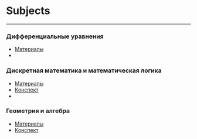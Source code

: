 # Subjects
----
### Дифференциальные уравнения 
  - [Материалы](https://github.com/kelidon/FAMCS/tree/master/%D0%94%D0%A3%20%20%20%20%20%20%20%20%20%20%D0%B4%D0%B8%D1%84%D1%84%D0%B5%D1%80%D0%B5%D0%BD%D1%86%D0%B8%D0%B0%D0%BB%D1%8C%D0%BD%D1%8B%D0%B5%20%D1%83%D1%80%D0%B0%D0%B2%D0%BD%D0%B5%D0%BD%D0%B8%D1%8F)
-
### Дискретная математика и математическая логика
  - [Материалы](https://github.com/kelidon/FAMCS/tree/master/%D0%94%D0%9C%20%20%20%20%20%20%20%20%20%D0%B4%D0%B8%D1%81%D0%BA%D1%80%D0%B5%D1%82%D0%BD%D0%B0%D1%8F%20%D0%BC%D0%B0%D1%82%D0%B5%D0%BC%D0%B0%D1%82%D0%B8%D0%BA%D0%B0%20%D0%B8%20%D0%BC%D0%B0%D1%82%D0%B5%D0%BC%D0%B0%D1%82%D0%B8%D1%87%D0%B5%D1%81%D0%BA%D0%B0%D1%8F%20%D0%BB%D0%BE%D0%B3%D0%B8%D0%BA%D0%B0)
  - [Конспект](https://drive.google.com/open?id=1Pr-iRlvnzJkM112vj87DwjYN8bkMKwut)
-
### Геометрия и алгебра
  - [Материалы](https://github.com/kelidon/FAMCS/tree/master/%D0%93%D0%90%20%20%20%20%20%20%20%20%20%20%20%D0%B3%D0%B5%D0%BE%D0%BC%D0%B5%D1%82%D1%80%D0%B8%D1%8F%20%D0%B8%20%D0%B0%D0%BB%D0%B3%D0%B5%D0%B1%D1%80%D0%B0/%D0%9A%D0%BE%D0%BB%D0%BB%D0%BE%D0%BA%D0%B2%D0%B8%D1%83%D0%BC%D1%8B)
  - [Конспект](https://drive.google.com/open?id=1hqfKIHhXIYHyou5rPIXcmI0V0DzifLhF)
